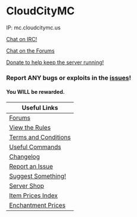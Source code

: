# CloudCityMC

IP: mc.cloudcitymc.us

[Chat on IRC!](irc)

[Chat on the Forums](http://forums.cloudcitymc.us)

[Donate to help keep the server running!](http://store.cloudcitymc.us/)

### Report ANY bugs or exploits in the [issues](http://github.com/CloudCityMC/SMP/issues/new)!

#### You WILL be rewarded.

| Useful Links
| ---------------------------------------------------------------------------------
| [Forums](http://forums.cloudcitymc.us)
| [View the Rules](rules)
| [Terms and Conditions](terms)
| [Useful Commands](UsefulCommands)
| [Changelog](https://forums.cloudcitymc.us/forums/news/?prefix_id=1)
| [Report an Issue](http://github.com/CloudCityMC/cloudcitymc.github.io/issues/new)
| [Suggest Something!](http://feedback.cloudcitymc.us)
| [Server Shop](http://store.cloudcitymc.us)
| [Item Prices Index](ItemPrices)
| [Enchantment Prices](enchantments)
